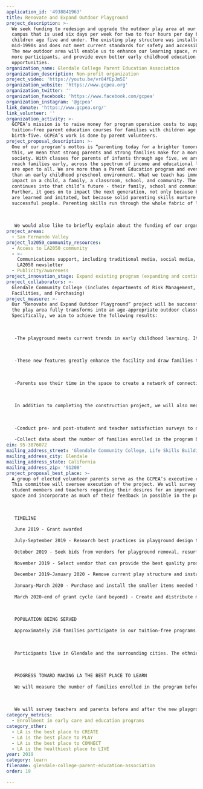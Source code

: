 ```yaml
---
application_id: '4938841963'
title: Renovate and Expand Outdoor Playground
project_description: >-
  We seek funding to redesign and upgrade the outdoor play area at our main
  campus that is used six days per week for two to four hours per day by
  children age five and under. The existing play structure was installed in the
  mid-1990s and does not meet current standards for safety and accessibility.
  The new outdoor area will enable us to enhance our learning space, recruit
  more participants, and provide even better early childhood education
  opportunities.
organization_name: Glendale College Parent Education Association
organization_description: Non-profit organization
project_video: 'https://youtu.be/vr84fEpJm5I'
organization_website: 'https://www.gcpea.org'
organization_twitter: ''
organization_facebook: 'https://www.facebook.com/gcpea'
organization_instagram: '@gcpea'
link_donate: 'https://www.gcpea.org/'
link_volunteer: ''
organization_activity: >-
  GCPEA’s mission is to raise money for program operation costs to support
  tuition-free parent education courses for families with children age
  birth-five. GCPEA’s work is done by parent volunteers.
project_proposal_description: >-
  One of our program’s mottos is “parenting today for a brighter tomorrow.” By
  this, we mean that strong parents and strong families make for a more stable
  society. With classes for parents of infants through age five, we are able to
  reach families early, across the spectrum of income and educational levels. We
  are open to all. We are more than a Parent Education program and even more
  than an early childhood preschool environment. What we teach has immediate
  impact on a child, a family, a classroom, school, and community. The impact
  continues into that child’s future - their family, school and community.
  Further, it goes on to impact the next generation, not only because behaviors
  are learned and imitated, but because solid parenting skills nurture and grow
  successful people. Parenting skills run through the whole fabric of life.
   
   
   
   We would also like to briefly explain about the funding of our organization. Parent Education is a “tuition-free” program, although it’s not free to run. Glendale College pays for the facility, teachers, and assistants. GCPEA operates under the fundraising arm of the college, the Glendale College Foundation. However, GCPEA must raise all our own funds for program operations with the support of volunteer parents. GCPEA greatly depends on the contributions of others to maintain its success. The money raised by the GCPEA executive committee provides much-needed teaching tools and classroom enhancements including art supplies, children books, toys, tricycles, musical equipment, tables, chairs, storage sheds and much more. Larger improvement projects have no way of currently being funded. Without site upgrades, the program will suffer and will not be able to continue to reach the same number of families, expand, and continue providing a relevant program to the current and future community.
project_areas:
  - San Fernando Valley
project_la2050_community_resources:
  - Access to LA2050 community
  - >-
    Communications support, including traditional media, social media, and
    LA2050 newsletter
  - Publicity/awareness
project_innovation_stage: Expand existing program (expanding and continuing ongoing successful projects)
project_collaborators: >-
  Glendale Community College (includes departments of Risk Management,
  Facilities, and Purchasing)
project_measure: >-
  Our “Renovate and Expand Outdoor Playground” project will be successful when
  the play area fully transforms into an age-appropriate outdoor classroom.
  Specifically, we aim to achieve the following results:
   
   
   
   -The playground meets current trends in early childhood learning. It provides a place for children to explore, imagine, exercise and learn to work together in a safe and age-appropriate environment. It is accessible to children with diverse abilities, including physical or mobility differences, neurodiversity, and the full range of ages we serve. It features a new toddler area, allowing a safe space for our younger children to play. Updated preschool equipment promotes socialization and cooperative play, including a science area, a music wall, and open ended equipment. New landscaping, privacy screening added to the fencing, a shade awning, and replaced safety surfacing complete the overhaul and improve the learning environment.
   
   
   
   -These new features greatly enhance the facility and draw families to the program. The playground meets the program’s needs today and into the future.
   
    
   
   -Parents use their time in the space to create a network of connections with other parents, learn, and build confidence in their ability to parent. Not only are the parents observing and guiding their own children; they are observing others’ children as well. Part of the Parent Education curriculum involves learning to work with other people's children in a developmentally appropriate way. While in the play area, parents practice skills learned during the child development instruction portion of the class. They learn to anticipate potential problems, help children resolve conflicts, practice age-appropriate discipline techniques, and identify and prevent potential safety hazards. Parents learn to work together in this space and develop connections with other families which creates a stronger community and understanding of different cultures.
   
   
   
   In addition to completing the construction project, we will also measure success by doing the following: 
   
   
   
   -Conduct pre- and post-student and teacher satisfaction surveys to determine the extent to which the outdoor space redesign meets our stated goals
   
   -Collect data about the number of families enrolled in the program before and after construction to measure the change in access to our early childhood program
ein: 95-3876072
mailing_address_street: 'Glendale Community College, Life Skills Building, 1500 N Verdugo Rd'
mailing_address_city: Glendale
mailing_address_state: California
mailing_address_zip: '91208'
project_proposal_best_place: >-
  A group of elected volunteer parents serve as the GCPEA’s executive committee.
  This committee will oversee execution of the project. We will survey our
  student members and teachers regarding their desires for an improved outdoor
  space and incorporate as much of their feedback in possible in the project.
   
   
   
   TIMELINE
   
   June 2019 - Grant awarded
   
   July-September 2019 - Research best practices in playground design to establish criteria for desired new outdoor space. Survey students and teachers to solicit suggestions. Commission a playground architect for a design and feasibility study. Meet with Glendale College Facilities and Risk Management departments for collaboration.
   
   October 2019 - Seek bids from vendors for playground removal, resurfacing, and installation. Work with Glendale College Purchasing department as needed.
   
   November 2019 - Select vendor that can provide the best quality product within our budget.
   
   December 2019-January 2020 - Remove current play structure and install new equipment during Winter break.
   
   January-March 2020 - Purchase and install the smaller items needed to complete project, such as outdoor toys and learning stations.
   
   March 2020-end of grant cycle (and beyond) - Create and distribute marketing pieces featuring upgraded outdoor space. Partner with LA2050 to expand our marketing reach.
   
   
   
   POPULATION BEING SERVED
   
   Approximately 250 families participate in our tuition-free programs. Adult participants include mothers, fathers, grandmothers, and grandfathers. The children are ages birth - five years. Parents of varying education levels share concerns side by side, support each other, and learn that parenting concerns and the desire for strong family bonds are universal. Families who attend come from diverse backgrounds and socioeconomic levels and without this program, being free and self-funded, many of these families wouldn’t have access to early childhood and parent education. Classes are offered throughout the week, including evenings and weekends, to meet scheduling needs of working parents. 
   
   
   
   Participants live in Glendale and the surrounding cities. The ethnicity of adult students enrolled in 2016-2018 was as follows: Asian/Pacific Islander - 13.8%; Latino/Hispanic - 11.1%; Caucasian/Anglo - 21.5%; Caucasian/Armenian - 43%; Other/not stated - 10%.
   
   
   
   PROGRESS TOWARD MAKING LA THE BEST PLACE TO LEARN
   
   We will measure the number of families enrolled in the program before and after the grant to quantify our progress in expanding our program to provide early childhood education for more children and their caregivers.
   
   
   
   We will survey teachers and parents before and after the new playground construction to measure the impact of the new outdoor space on parent and child learning and engagement
category_metrics:
  - Enrollment in early care and education programs
category_other:
  - LA is the best place to CREATE
  - LA is the best place to PLAY
  - LA is the best place to CONNECT
  - LA is the healthiest place to LIVE
year: 2019
category: learn
filename: glendale-college-parent-education-association
order: 19

---
```

